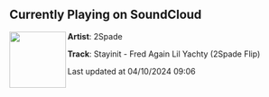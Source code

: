 ## Currently Playing on SoundCloud

[<img align="left" width="100" src="https://i1.sndcdn.com/artworks-qQxIGaTpelqJoO98-TMZp9A-t500x500.jpg">](https://soundcloud.com/2spademusic/stayinit-fred-again-lil-yachty-2spade-flip)

**Artist**: 2Spade 

**Track**: Stayinit - Fred Again Lil Yachty (2Spade Flip)

Last updated at 04/10/2024 09:06
